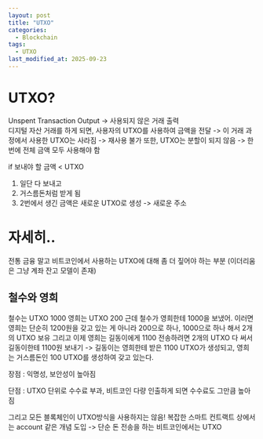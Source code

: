```yaml
---
layout: post
title: "UTXO"
categories:
  - Blockchain
tags:
  - UTXO
last_modified_at: 2025-09-23
---
```


# UTXO? 
Unspent Transaction Output -> 사용되지 않은 거래 출력 
<br>
디지털 자산 거래를 하게 되면, 
사용자의 UTXO를 사용하여 금액을 전달 
-> 이 거래 과정에서 사용한 UTXO는 사라짐 -> 재사용 불가 
또한, UTXO는 분할이 되지 않음 -> 한 번에 전체 금액 모두 사용해야 함 

if 보내야 할 금액 < UTXO 
1. 일단 다 보내고 
2. 거스름돈처럼 받게 됨 
3. 2번에서 생긴 금액은 새로운 UTXO로 생성 -> 새로운 주소 


# 자세히.. 
전통 금융 말고 비트코인에서 사용하는 UTXO에 대해 좀 더 짚어야 하는 부분 (이더리움은 그냥 계좌 잔고 모델이 존재)

## 철수와 영희 
철수는 UTXO 1000
영희는 UTXO 200
근데 철수가 영희한테 1000을 보냈어. 
이러면 영희는 단순히 1200원을 갖고 있는 게 아니라 200으로 하나, 1000으로 하나 해서 2개의 UTXO 보유
그리고 이제 영희는 길동이에게 1100 전송하려면 
2개의 UTXO 다 써서 길동이한테 1100원 보내기 -> 길동이는 영희한테 받은 1100 UTXO가 생성되고, 영희는 거스름돈인 100 UTXO를 생성하여 갖고 있는다. 

장점 
: 익명성, 보안성이 높아짐 

단점 
: UTXO 단위로 수수료 부과, 비트코인 다량 인출하게 되면 수수료도 그만큼 높아짐 

그리고 모든 블록체인이 UTXO방식을 사용하지는 않음! 복잡한 스마트 컨트랙트 상에서는 account 같은 개념 도입 -> 단순 돈 전송을 하는 비트코인에서는 UTXO 
